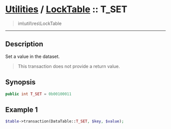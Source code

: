 # [Utilities](util.md) / [LockTable](util-LockTable.md) :: T_SET
 > im\util\res\LockTable
____

## Description
Set a value in the dataset.

 > This transaction does not provide a return value.  

## Synopsis
```php
public int T_SET = 0b00100011
```

## Example 1
```php
$table->transaction(DataTable::T_SET, $key, $value);
```
